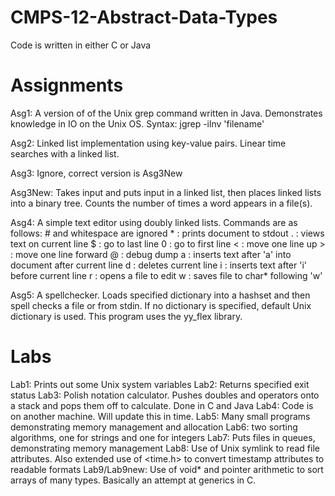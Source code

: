 CMPS-12-Abstract-Data-Types
===========================

Code is written in either C or Java

Assignments
==========================

Asg1: A version of of the Unix grep command written in Java. Demonstrates knowledge in IO on the Unix OS.
Syntax: jgrep -ilnv 'filename'

Asg2: Linked list implementation using key-value pairs. Linear time searches with a linked list. 

Asg3: Ignore, correct version is Asg3New

Asg3New: Takes input and puts input in a linked list, then places linked lists into a binary tree. Counts the number of times a word appears in a file(s).

Asg4: A simple text editor using doubly linked lists. Commands are as follows:
    # and whitespace are ignored
    * : prints document to stdout
    . : views text on current line
    $ : go to last line
    0 : go to first line
    < : move one line up
    > : move one line forward
    @ : debug dump
    a : inserts text after 'a' into document after current line
    d : deletes current line
    i : inserts text after 'i' before current line
    r : opens a file to edit
    w : saves file to char* following 'w'

Asg5: A spellchecker. Loads specified dictionary into a hashset and then spell checks a file or from stdin. If no dictionary is specified, default Unix dictionary is used. This program uses the yy_flex library.

Labs
============================
Lab1: Prints out some Unix system variables
Lab2: Returns specified exit status
Lab3: Polish notation calculator. Pushes doubles and operators onto a stack and pops them off to calculate. Done in C and Java
Lab4: Code is on another machine. Will update this in time.
Lab5: Many small programs demonstrating memory management and allocation
Lab6: two sorting algorithms, one for strings and one for integers
Lab7: Puts files in queues, demonstrating memory management
Lab8: Use of Unix symlink to read file attributes. Also extended use of <time.h> to convert timestamp attributes to readable formats
Lab9/Lab9new: Use of void* and pointer arithmetic to sort arrays of many types. Basically an attempt at generics in C.
